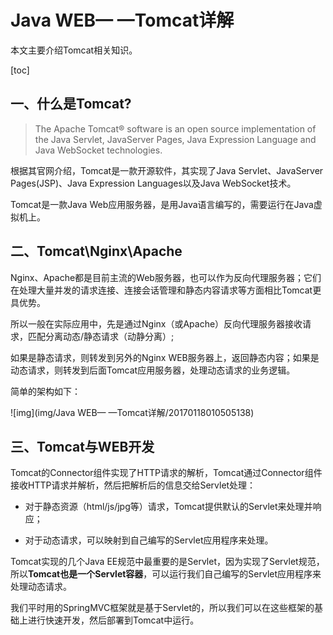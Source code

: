 # Java WEB— —Tomcat详解

本文主要介绍Tomcat相关知识。

[toc]

## 一、什么是Tomcat?

> The Apache Tomcat® software is an open source implementation of the Java Servlet, JavaServer Pages, Java Expression Language and Java WebSocket technologies. 

根据其官网介绍，Tomcat是一款开源软件，其实现了Java Servlet、JavaServer Pages(JSP)、Java Expression Languages以及Java WebSocket技术。

Tomcat是一款Java Web应用服务器，是用Java语言编写的，需要运行在Java虚拟机上。



## 二、Tomcat\Nginx\Apache

Nginx、Apache都是目前主流的Web服务器，也可以作为反向代理服务器；它们在处理大量并发的请求连接、连接会话管理和静态内容请求等方面相比Tomcat更具优势。

所以一般在实际应用中，先是通过Nginx（或Apache）反向代理服务器接收请求，匹配分离动态/静态请求（动静分离）;

如果是静态请求，则转发到另外的Nginx WEB服务器上，返回静态内容；如果是动态请求，则转发到后面Tomcat应用服务器，处理动态请求的业务逻辑。

简单的架构如下：

![img](img/Java WEB— —Tomcat详解/20170118010505138)



## 三、Tomcat与WEB开发

Tomcat的Connector组件实现了HTTP请求的解析，Tomcat通过Connector组件接收HTTP请求并解析，然后把解析后的信息交给Servlet处理：

- 对于静态资源（html/js/jpg等）请求，Tomcat提供默认的Servlet来处理并响应；

- 对于动态请求，可以映射到自己编写的Servlet应用程序来处理。



Tomcat实现的几个Java EE规范中最重要的是Servlet，因为实现了Servlet规范，所以**Tomcat也是一个Servlet容器**，可以运行我们自己编写的Servlet应用程序来处理动态请求。

我们平时用的SpringMVC框架就是基于Servlet的，所以我们可以在这些框架的基础上进行快速开发，然后部署到Tomcat中运行。


